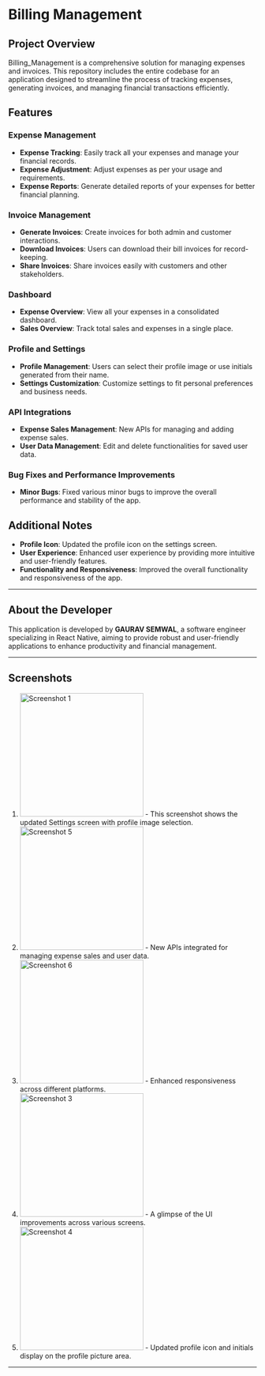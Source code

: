 # Billing Management

## Project Overview
Billing_Management is a comprehensive solution for managing expenses and invoices. This repository includes the entire codebase for an application designed to streamline the process of tracking expenses, generating invoices, and managing financial transactions efficiently.

## Features
### Expense Management
- **Expense Tracking**: Easily track all your expenses and manage your financial records.
- **Expense Adjustment**: Adjust expenses as per your usage and requirements.
- **Expense Reports**: Generate detailed reports of your expenses for better financial planning.

### Invoice Management
- **Generate Invoices**: Create invoices for both admin and customer interactions.
- **Download Invoices**: Users can download their bill invoices for record-keeping.
- **Share Invoices**: Share invoices easily with customers and other stakeholders.

### Dashboard
- **Expense Overview**: View all your expenses in a consolidated dashboard.
- **Sales Overview**: Track total sales and expenses in a single place.

### Profile and Settings
- **Profile Management**: Users can select their profile image or use initials generated from their name.
- **Settings Customization**: Customize settings to fit personal preferences and business needs.

### API Integrations
- **Expense Sales Management**: New APIs for managing and adding expense sales.
- **User Data Management**: Edit and delete functionalities for saved user data.

### Bug Fixes and Performance Improvements
- **Minor Bugs**: Fixed various minor bugs to improve the overall performance and stability of the app.

## Additional Notes
- **Profile Icon**: Updated the profile icon on the settings screen.
- **User Experience**: Enhanced user experience by providing more intuitive and user-friendly features.
- **Functionality and Responsiveness**: Improved the overall functionality and responsiveness of the app.

---

## About the Developer
This application is developed by **GAURAV SEMWAL**, a software engineer specializing in React Native, aiming to provide robust and user-friendly applications to enhance productivity and financial management.

---

## Screenshots

1. <img src="https://github.com/user-attachments/assets/3f4ba68c-cd9a-422f-837a-da4dc8973565" alt="Screenshot 1" width="250">
   - This screenshot shows the updated Settings screen with profile image selection.

2. <img src="https://github.com/user-attachments/assets/a7a15bf6-45ba-41e7-9f18-c938ade147af" alt="Screenshot 5" width="250">
   - New APIs integrated for managing expense sales and user data.

3. <img src="https://github.com/user-attachments/assets/60847be9-9c50-4e20-8169-a210a527aa07" alt="Screenshot 6" width="250">
   - Enhanced responsiveness across different platforms.

4. <img src="https://github.com/user-attachments/assets/8eac51d9-7820-4e64-8552-27272b81d06d" alt="Screenshot 3" width="250">
   - A glimpse of the UI improvements across various screens.

5. <img src="https://github.com/user-attachments/assets/ba45bb9f-fa9e-476f-b8a8-3f9fccd99611" alt="Screenshot 4" width="250">
   - Updated profile icon and initials display on the profile picture area.

---
